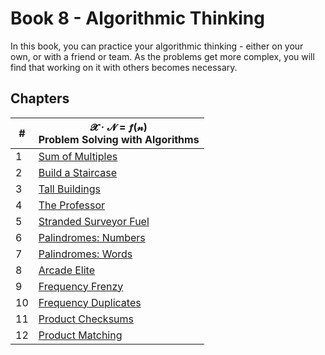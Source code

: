 # Book 8 - Algorithmic Thinking

In this book, you can practice your algorithmic thinking - either on your own, or with a friend or team. As the problems get more complex, you will find that working on it with others becomes necessary.

## Chapters

| # | 𝓧 · 𝓝 = 𝒇(𝓃) <br/> Problem Solving with Algorithms |
|--|--|
| 1 | [Sum of Multiples](./chapters/ALGORITHMS_MULTIPLES_SUM.md) |
| 2 | [Build a Staircase](./chapters/ALGORITHMS_STAIRCASE.md) |
| 3 | [Tall Buildings](./chapters/ALGORITHMS_BUILDINGS.md) |
| 4 | [The Professor](./chapters/ALGORITHMS_PROFESSOR.md) |
| 5 | [Stranded Surveyor Fuel](./chapters/ALGORITHMS_ROCKET_FUEL.md) |
| 6 | [Palindromes: Numbers](./chapters/ALGORITHMS_NUMBER_PALINDROME.md) |
| 7 | [Palindromes: Words](./chapters/ALGORITHMS_WORD_PALINDROME.md) |
| 8 | [Arcade Elite](./chapters/ALGORITHMS_ARCADE.md) |
| 9 | [Frequency Frenzy](./chapters/ALGORITHMS_FREQUENCY.md) |
| 10 | [Frequency Duplicates](./chapters/ALGORITHMS_DUPLICATES.md) |
| 11 | [Product Checksums](./chapters/ALGORITHMS_CHECKSUMS.md) |
| 12 | [Product Matching](./chapters/ALGORITHMS_MATCHING.md) |
